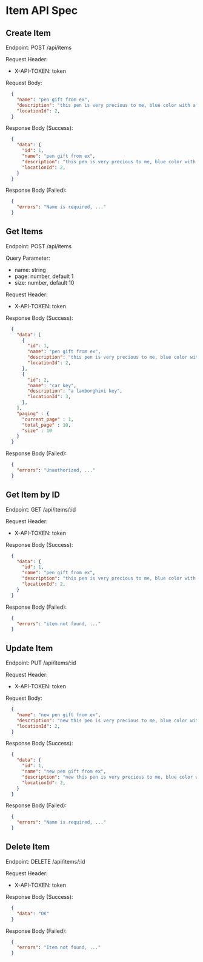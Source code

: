# Item API Spec
## Create Item
Endpoint: POST /api/items

Request Header:
  - X-API-TOKEN: token

Request Body:

```json
  {
    "name": "pen gift from ex",
    "description": "this pen is very precious to me, blue color with a little bit of correction pen mark on the top", // optional
    "locationId": 2, 
  }
```

Response Body (Success):

```json
  {
    "data": {
      "id": 1,
      "name": "pen gift from ex",
      "description": "this pen is very precious to me, blue color with a little bit of correction pen mark on the top",
      "locationId": 2, 
    }
  }
```

Response Body (Failed):

```json
  {
    "errors": "Name is required, ..."
  }
```

## Get Items
Endpoint: POST /api/items

Query Parameter:
  - name: string
  - page: number, default 1
  - size: number, default 10

Request Header:
  - X-API-TOKEN: token

Response Body (Success):

```json
  {
    "data": [
      {
        "id": 1,
        "name": "pen gift from ex",
        "description": "this pen is very precious to me, blue color with a little bit of correction pen mark on the top",
        "locationId": 2, 
      },
      {
        "id": 2,
        "name": "car key",
        "description": "a lamborghini key",
        "locationId": 3, 
      },
    ],
    "paging" : {
      "current_page" : 1,
      "total_page" : 10,
      "size" : 10
    }
  }
```

Response Body (Failed):

```json
  {
    "errors": "Unauthorized, ..."
  }
```

## Get Item by ID
Endpoint: GET /api/items/:id

Request Header:
  - X-API-TOKEN: token

Response Body (Success):

```json
  {
    "data": {
      "id": 1,
      "name": "pen gift from ex",
      "description": "this pen is very precious to me, blue color with a little bit of correction pen mark on the top",
      "locationId": 2, 
    }
  }
```

Response Body (Failed):

```json
  {
    "errors": "item not found, ..."
  }
```
## Update Item
Endpoint: PUT /api/items/:id

Request Header:
  - X-API-TOKEN: token

Request Body:

```json
  {
    "name": "new pen gift from ex",
    "description": "new this pen is very precious to me, blue color with a little bit of correction pen mark on the top", // optional
    "locationId": 2, 
  }
```

Response Body (Success):

```json
  {
    "data": {
      "id": 1,
      "name": "new pen gift from ex",
      "description": "new this pen is very precious to me, blue color with a little bit of correction pen mark on the top",
      "locationId": 2, 
    }
  }
```

Response Body (Failed):

```json
  {
    "errors": "Name is required, ..."
  }
```

## Delete Item
Endpoint: DELETE /api/items/:id

Request Header:
  - X-API-TOKEN: token

Response Body (Success):

```json
  {
    "data": "OK"
  }
```

Response Body (Failed):

```json
  {
    "errors": "Item not found, ..."
  }
```